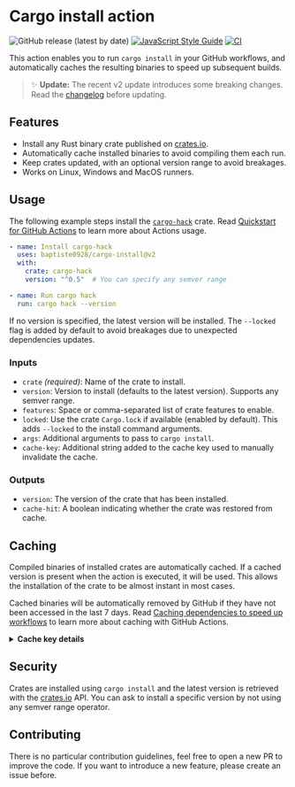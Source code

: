 # Cargo install action

![GitHub release (latest by date)](https://img.shields.io/github/v/release/baptiste0928/cargo-install)
[![JavaScript Style Guide](https://img.shields.io/badge/code_style-standard-brightgreen.svg)](https://standardjs.com)
[![CI](https://github.com/baptiste0928/cargo-install/actions/workflows/ci.yml/badge.svg)](https://github.com/baptiste0928/cargo-install/actions/workflows/ci.yml)

This action enables you to run `cargo install` in your GitHub workflows,
and automatically caches the resulting binaries to speed up subsequent builds.

> ✨ **Update:** The recent v2 update introduces some breaking changes. Read
> the [changelog] before updating.

## Features
- Install any Rust binary crate published on [crates.io].
- Automatically cache installed binaries to avoid compiling them each run.
- Keep crates updated, with an optional version range to avoid breakages.
- Works on Linux, Windows and MacOS runners.

## Usage
The following example steps install the [`cargo-hack`] crate. Read
[Quickstart for GitHub Actions] to learn more about Actions usage.

```yaml
- name: Install cargo-hack
  uses: baptiste0928/cargo-install@v2
  with:
    crate: cargo-hack
    version: "^0.5"  # You can specify any semver range

- name: Run cargo hack
  run: cargo hack --version
```

If no version is specified, the latest version will be installed. The
`--locked` flag is added by default to avoid breakages due to unexpected
dependencies updates.

### Inputs
- `crate` *(required)*: Name of the crate to install.
- `version`: Version to install (defaults to the latest version). Supports any
  semver range.
- `features`: Space or comma-separated list of crate features to enable.
- `locked`: Use the crate `Cargo.lock` if available (enabled by default).
  This adds `--locked` to the install command arguments.
- `args`: Additional arguments to pass to `cargo install`.
- `cache-key`: Additional string added to the cache key used to manually
  invalidate the cache.

### Outputs
- `version`: The version of the crate that has been installed.
- `cache-hit`: A boolean indicating whether the crate was restored from cache.

## Caching
Compiled binaries of installed crates are automatically cached. If a cached
version is present when the action is executed, it will be used. This allows
the installation of the crate to be almost instant in most cases.

Cached binaries will be automatically removed by GitHub if they have not been
accessed in the last 7 days. Read [Caching dependencies to speed up workflows]
to learn more about caching with GitHub Actions.

<details>
  <summary><strong>Cache key details</strong></summary>

  The `~/.cargo-install/<crate-name>` folder is cached with a cache key that
  follows the following pattern:

  ```
  cargo-install-<crate>-<version>-<hash>
  ```

  The hash is derived from the action job and runner os name and the
  installation arguments. The `cache-key` value is added to the hashed string
  if provided.
</details>

## Security
Crates are installed using `cargo install` and the latest version is retrieved
with the [crates.io] API. You can ask to install a specific version by not
using any semver range operator.

## Contributing
There is no particular contribution guidelines, feel free to open a new PR to
improve the code. If you want to introduce a new feature, please create an
issue before.

[changelog]: https://github.com/baptiste0928/cargo-install/releases/tag/v2.0.0
[crates.io]: https://crates.io
[`cargo-hack`]: https://crates.io/crates/cargo-hack
[Quickstart for GitHub Actions]: https://docs.github.com/en/actions/quickstart
[Caching dependencies to speed up workflows]: https://docs.github.com/en/actions/advanced-guides/caching-dependencies-to-speed-up-workflows

